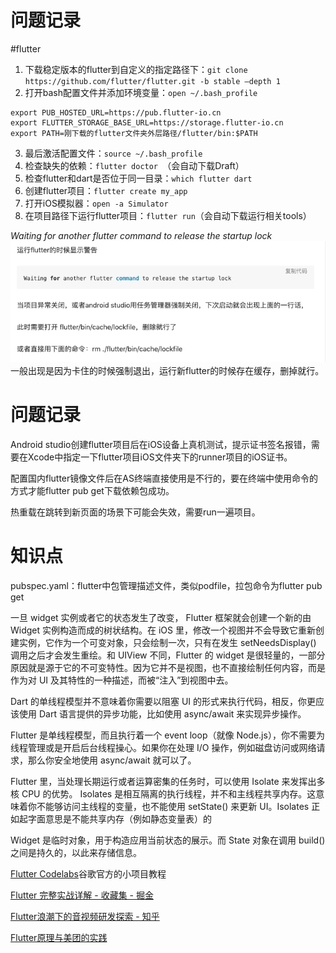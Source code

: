 # 问题记录
#flutter

1. 下载稳定版本的flutter到自定义的指定路径下：`git clone https://github.com/flutter/flutter.git -b stable —depth 1`
2. 打开bash配置文件并添加环境变量：`open ~/.bash_profile`
```
export PUB_HOSTED_URL=https://pub.flutter-io.cn
export FLUTTER_STORAGE_BASE_URL=https://storage.flutter-io.cn
export PATH=刚下载的flutter文件夹外层路径/flutter/bin:$PATH
```
3. 最后激活配置文件：`source ~/.bash_profile`
4. 检查缺失的依赖：`flutter doctor `（会自动下载Draft）
5. 检查flutter和dart是否位于同一目录：`which flutter dart`
6. 创建flutter项目：`flutter create my_app`
7. 打开iOS模拟器：`open -a Simulator`
8. 在项目路径下运行flutter项目：`flutter run`（会自动下载运行相关tools）


*Waiting for another flutter command to release the startup lock*
![](%E9%97%AE%E9%A2%98%E8%AE%B0%E5%BD%95/CE2A76B2-96BC-45E9-ABA2-F279367303F9.png)
一般出现是因为卡住的时候强制退出，运行新flutter的时候存在缓存，删掉就行。


# 问题记录
Android studio创建flutter项目后在iOS设备上真机测试，提示证书签名报错，需要在Xcode中指定一下flutter项目iOS文件夹下的runner项目的iOS证书。

配置国内flutter镜像文件后在AS终端直接使用是不行的，要在终端中使用命令的方式才能flutter pub get下载依赖包成功。


热重载在跳转到新页面的场景下可能会失效，需要run一遍项目。

# 知识点
pubspec.yaml：flutter中包管理描述文件，类似podfile，拉包命令为flutter pub get

一旦 widget 实例或者它的状态发生了改变， Flutter 框架就会创建一个新的由 Widget 实例构造而成的树状结构。在 iOS 里，修改一个视图并不会导致它重新创建实例，它作为一个可变对象，只会绘制一次，只有在发生 setNeedsDisplay() 调用之后才会发生重绘。和 UIView 不同，Flutter 的 widget 是很轻量的，一部分原因就是源于它的不可变特性。因为它并不是视图，也不直接绘制任何内容，而是作为对 UI 及其特性的一种描述，而被“注入”到视图中去。


Dart 的单线程模型并不意味着你需要以阻塞 UI 的形式来执行代码，相反，你更应该使用 Dart 语言提供的异步功能，比如使用 async/await 来实现异步操作。

Flutter 是单线程模型，而且执行着一个 event loop（就像 Node.js），你不需要为线程管理或是开启后台线程操心。如果你在处理 I/O 操作，例如磁盘访问或网络请求，那么你安全地使用 async/await 就可以了。

Flutter 里，当处理长期运行或者运算密集的任务时，可以使用 Isolate 来发挥出多核 CPU 的优势。
Isolates 是相互隔离的执行线程，并不和主线程共享内存。这意味着你不能够访问主线程的变量，也不能使用 setState() 来更新 UI。Isolates 正如起字面意思是不能共享内存（例如静态变量表）的


Widget 是临时对象，用于构造应用当前状态的展示。而 State 对象在调用 build() 之间是持久的，以此来存储信息。



[Flutter Codelabs](https://codelabs.flutter-io.cn)谷歌官方的小项目教程


[Flutter 完整实战详解 - 收藏集 - 掘金](https://juejin.im/collection/5db25bcff265da06a19a304e)

[Flutter浪潮下的音视频研发探索 - 知乎](https://zhuanlan.zhihu.com/p/83860588)

[Flutter原理与美团的实践](https://juejin.cn/post/6844903654802063373#heading-11)


